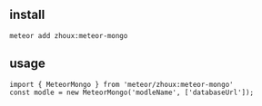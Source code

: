 ## install
```
meteor add zhoux:meteor-mongo
```
## usage
``` 
import { MeteorMongo } from 'meteor/zhoux:meteor-mongo'
const modle = new MeteorMongo('modleName', ['databaseUrl']);
```
